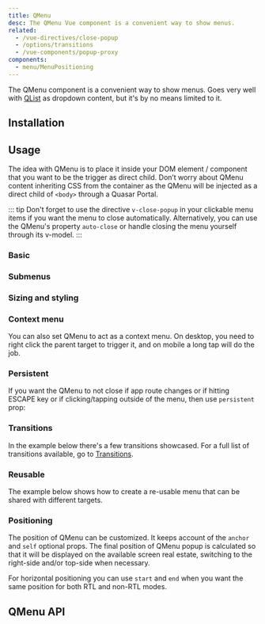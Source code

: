```yaml
---
title: QMenu
desc: The QMenu Vue component is a convenient way to show menus.
related:
  - /vue-directives/close-popup
  - /options/transitions
  - /vue-components/popup-proxy
components:
  - menu/MenuPositioning
---
```


The QMenu component is a convenient way to show menus. Goes very well with [QList](/vue-components/list-and-list-items) as dropdown content, but it's by no means limited to it.

## Installation
<doc-installation components="QMenu" directives="ClosePopup" />

## Usage

The idea with QMenu is to place it inside your DOM element / component that you want to be the trigger as direct child. Don’t worry about QMenu content inheriting CSS from the container as the QMenu will be injected as a direct child of `<body>` through a Quasar Portal.

::: tip
Don't forget to use the directive `v-close-popup` in your clickable menu items if you want the menu to close automatically.
Alternatively, you can use the QMenu's property `auto-close` or handle closing the menu yourself through its v-model.
:::

### Basic

<doc-example title="Basic" file="QMenu/Basic" />

<doc-example title="Idea for content" file="QMenu/VariousContent" />

<doc-example title="Toggle through v-model" file="QMenu/VModel" />

### Submenus

<doc-example title="Menus in menus" file="QMenu/MenuInMenu" />

### Sizing and styling

<doc-example title="Sizing" file="QMenu/Sizing" />

<doc-example title="Style" file="QMenu/Style" />

### Context menu

You can also set QMenu to act as a context menu. On desktop, you need to right click the parent target to trigger it, and on mobile a long tap will do the job.

<doc-example title="Context Menu" file="QMenu/ContextMenu" />

### Persistent

If you want the QMenu to not close if app route changes or if hitting ESCAPE key or if clicking/tapping outside of the menu, then use `persistent` prop:

<doc-example title="Persistent" file="QMenu/Persistent" />

### Transitions

In the example below there's a few transitions showcased. For a full list of transitions available, go to [Transitions](/options/transitions).

<doc-example title="Transition examples" file="QMenu/Transitions" />

### Reusable

The example below shows how to create a re-usable menu that can be shared with different targets.

<doc-example title="Using target" file="QMenu/Target" />

### Positioning

<doc-example title="Position examples" file="QMenu/Positions" />

The position of QMenu can be customized. It keeps account of the `anchor` and `self` optional props.
The final position of QMenu popup is calculated so that it will be displayed on the available screen real estate, switching to the right-side and/or top-side when necessary.

For horizontal positioning you can use `start` and `end` when you want the same position for both RTL and non-RTL modes.

<menu-positioning />

## QMenu API
<doc-api file="QMenu" />
